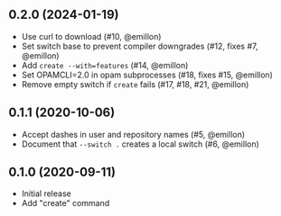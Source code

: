 ## 0.2.0 (2024-01-19)

- Use curl to download (#10, @emillon)
- Set switch base to prevent compiler downgrades (#12, fixes #7, @emillon)
- Add `create --with=features` (#14, @emillon)
- Set OPAMCLI=2.0 in opam subprocesses (#18, fixes #15, @emillon)
- Remove empty switch if `create` fails (#17, #18, #21, @emillon)

## 0.1.1 (2020-10-06)

- Accept dashes in user and repository names (#5, @emillon)
- Document that `--switch .` creates a local switch (#6, @emillon)

## 0.1.0 (2020-09-11)

- Initial release
- Add "create" command
